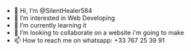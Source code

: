 - 👋 Hi, I’m @SilentHealer584
- 👀 I’m interested in Web Developing
- 🌱 I’m currently learning it
- 💞️ I’m looking to collaborate on a website i'm going to make
- 📫 How to reach me on whatsapp: +33 767 25 39 91

<!---
SilentHealer584/SilentHealer584 is a ✨ special ✨ repository because its `README.md` (this file) appears on your GitHub profile.
You can click the Preview link to take a look at your changes.
--->
